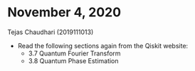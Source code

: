 # November 4, 2020

Tejas Chaudhari (2019111013)

- Read the following sections again from the Qiskit website:
  - 3.7 Quantum Fourier Transform
  - 3.8 Quantum Phase Estimation

